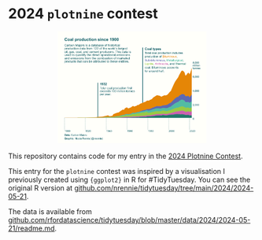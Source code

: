 # 2024 `plotnine` contest

<p align="center">
  <img src="plot.png" width="60%" alt="area chart of carbon emissions">
</p>

This repository contains code for my entry in the [2024 Plotnine Contest](https://posit.co/blog/announcing-the-2024-plotnine-contest/).

This entry for the `plotnine` contest was inspired by a visualisation I previously created using `{ggplot2}` in R for #TidyTuesday. You can see the original R version at [github.com/nrennie/tidytuesday/tree/main/2024/2024-05-21](https://github.com/nrennie/tidytuesday/tree/main/2024/2024-05-21).

The data is available from [github.com/rfordatascience/tidytuesday/blob/master/data/2024/2024-05-21/readme.md](https://github.com/rfordatascience/tidytuesday/blob/master/data/2024/2024-05-21/readme.md).

